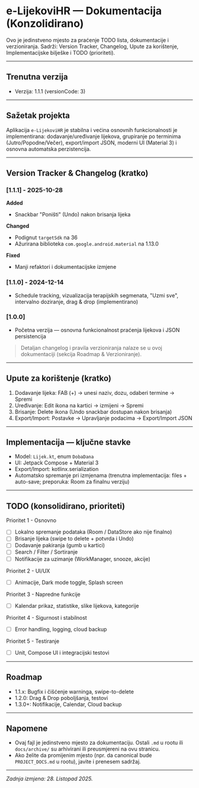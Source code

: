 # e-LijekoviHR — Dokumentacija (Konzolidirano)

Ovo je jedinstveno mjesto za praćenje TODO lista, dokumentacije i verzioniranja.
Sadrži: Version Tracker, Changelog, Upute za korištenje, Implementacijske bilješke i TODO (prioriteti).

---

## Trenutna verzija
- Verzija: 1.1.1 (versionCode: 3)

---

## Sažetak projekta
Aplikacija `e-LijekoviHR` je stabilna i većina osnovnih funkcionalnosti je implementirana: dodavanje/uređivanje lijekova, grupiranje po terminima (Jutro/Popodne/Večer), export/import JSON, moderni UI (Material 3) i osnovna automatska perzistencija.

---

## Version Tracker & Changelog (kratko)
### [1.1.1] - 2025-10-28
**Added**
- Snackbar "Poništi" (Undo) nakon brisanja lijeka

**Changed**
- Podignut `targetSdk` na 36
- Ažurirana biblioteka `com.google.android.material` na 1.13.0

**Fixed**
- Manji refaktori i dokumentacijske izmjene

### [1.1.0] - 2024-12-14
- Schedule tracking, vizualizacija terapijskih segmenata, "Uzmi sve", intervalno doziranje, drag & drop (implementirano)

### [1.0.0]
- Početna verzija — osnovna funkcionalnost praćenja lijekova i JSON persistencija

> Detaljan changelog i pravila verzioniranja nalaze se u ovoj dokumentaciji (sekcija Roadmap & Verzioniranje).

---

## Upute za korištenje (kratko)
1) Dodavanje lijeka: FAB (+) → unesi naziv, dozu, odaberi termine → Spremi
2) Uređivanje: Edit ikona na kartici → izmijeni → Spremi
3) Brisanje: Delete ikona (Undo snackbar dostupan nakon brisanja)
4) Export/Import: Postavke → Upravljanje podacima → Export/Import JSON

---

## Implementacija — ključne stavke
- Model: `Lijek.kt`, enum `DobaDana`
- UI: Jetpack Compose + Material 3
- Export/Import: kotlinx.serialization
- Automatsko spremanje pri izmjenama (trenutna implementacija: files + auto-save; preporuka: Room za finalnu verziju)

---

## TODO (konsolidirano, prioriteti)
Prioritet 1 - Osnovno
- [ ] Lokalno spremanje podataka (Room / DataStore ako nije finalno)
- [ ] Brisanje lijeka (swipe to delete + potvrda i Undo)
- [ ] Dodavanje pakiranja (gumb u kartici)
- [ ] Search / Filter / Sortiranje
- [ ] Notifikacije za uzimanje (WorkManager, snooze, akcije)

Prioritet 2 - UI/UX
- [ ] Animacije, Dark mode toggle, Splash screen

Prioritet 3 - Napredne funkcije
- [ ] Kalendar prikaz, statistike, slike lijekova, kategorije

Prioritet 4 - Sigurnost i stabilnost
- [ ] Error handling, logging, cloud backup

Prioritet 5 - Testiranje
- [ ] Unit, Compose UI i integracijski testovi

---

## Roadmap
- 1.1.x: Bugfix i čišćenje warninga, swipe-to-delete
- 1.2.0: Drag & Drop poboljšanja, testovi
- 1.3.0+: Notifikacije, Calendar, Cloud backup

---

## Napomene
- Ovaj fajl je jedinstveno mjesto za dokumentaciju. Ostali `.md` u rootu ili `docs/archive/` su arhivirani ili preusmjereni na ovu stranicu.
- Ako želite da promijenim mjesto (npr. da canonical bude `PROJECT_DOCS.md` u rootu), javite i prenesem sadržaj.

---

*Zadnja izmjena: 28. Listopad 2025.*

